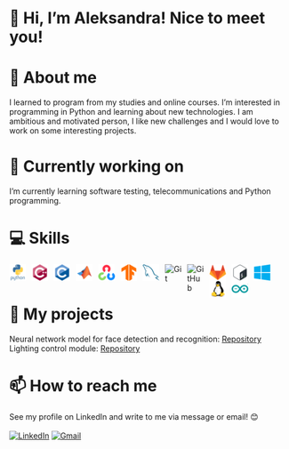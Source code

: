 # 👋 Hi, I’m Aleksandra! Nice to meet you!  

# 👀 About me  
  I learned to program from my studies and online courses. I’m interested in programming in Python and learning about new technologies. I am ambitious and motivated person,
  I like new challenges and I would love to work on some interesting projects. 
  
# 🌱 Currently working on
  I’m currently learning software testing, telecommunications and Python programming.  

# 💻 Skills
<img align="left" alt="Python" width="30px" src="https://github.com/devicons/devicon/blob/v2.15.1/icons/python/python-original-wordmark.svg" style="padding-right:10px;" />
<img align="left" alt="C++" width="30px" src="https://github.com/devicons/devicon/blob/v2.15.1/icons/cplusplus/cplusplus-original.svg" style="padding-right:10px;" />
<img align="left" alt="C" width="30px" src="https://github.com/devicons/devicon/blob/v2.15.1/icons/c/c-original.svg" style="padding-right:10px;" />
<img align="left" alt="Matlab" width="30px" src="https://github.com/devicons/devicon/blob/v2.15.1/icons/matlab/matlab-original.svg" style="padding-right:10px;" />
<img align="left" alt="OpenCV" width="30px" src="https://github.com/devicons/devicon/blob/v2.15.1/icons/opencv/opencv-original.svg" style="padding-right:10px;" />
<img align="left" alt="TensorFlow" width="30px" src="https://github.com/devicons/devicon/blob/v2.15.1/icons/tensorflow/tensorflow-original.svg" style="padding-right:10px;" />
<img align="left" alt="MySQL" width="30px" src="https://github.com/devicons/devicon/blob/v2.15.1/icons/mysql/mysql-original.svg" style="padding-right:10px;" />
<img align="left" alt="Git" width="30px" src="https://cdn.jsdelivr.net/gh/devicons/devicon/icons/git/git-original.svg" style="padding-right:10px;" />
<img align="left" alt="GitHub" width="30px" src="https://user-images.githubusercontent.com/3369400/139447912-e0f43f33-6d9f-45f8-be46-2df5bbc91289.png" style="padding-right:10px;" />
<img align="left" alt="GitLab" width="30px" src="https://github.com/devicons/devicon/blob/v2.15.1/icons/gitlab/gitlab-original.svg" style="padding-right:10px;" />
<img align="left" alt="GitLab" width="30px" src="https://github.com/devicons/devicon/blob/v2.15.1/icons/bash/bash-original.svg" style="padding-right:10px;" />
<img align="left" alt="Windows" width="30px" src="https://github.com/devicons/devicon/blob/v2.15.1/icons/windows8/windows8-original.svg" style="padding-right:10px;" />
<img align="left" alt="Linux" width="30px" src="https://github.com/devicons/devicon/blob/v2.15.1/icons/linux/linux-original.svg" style="padding-right:10px;" />
<img align="left" alt="Arduino" width="30px" src="https://github.com/devicons/devicon/blob/v2.15.1/icons/arduino/arduino-original.svg" style="padding-right:10px;" />  
<br />
<br />


# 📃 My projects
Neural network model for face detection and recognition: [Repository](https://github.com/olaves97/Employee_recognition_system_using_deep_neural_network)  
Lighting control module: [Repository](https://github.com/olaves97/Lighting_module_working_in_MQTT_protocol)


# 📫 How to reach me

See my profile on LinkedIn and write to me via message or email! 😊  
<br />
[![LinkedIn](https://icons.iconarchive.com/icons/danleech/simple/32/linkedin-icon.png)](https://www.linkedin.com/in/aleksandra-vesely/)
[![Gmail](https://icons.iconarchive.com/icons/dtafalonso/android-lollipop/32/Gmail-icon.png)](mailto:olavesely@gmail.com)

<!---
olaves97/olaves97 is a ✨ special ✨ repository because its `README.md` (this file) appears on your GitHub profile.
You can click the Preview link to take a look at your changes.
--->
